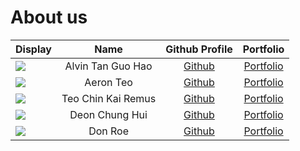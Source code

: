 # About us

Display | Name | Github Profile | Portfolio 
--------|:----:|:--------------:|:---------:
![](https://via.placeholder.com/100.png?text=Photo) | Alvin Tan Guo Hao | [Github](https://github.com/alvintan01) | [Portfolio](docs/team/johndoe.md)
![](https://via.placeholder.com/100.png?text=Photo) | Aeron Teo | [Github](https://github.com/a-tph) | [Portfolio](docs/team/a-tph.md)
![](https://via.placeholder.com/100.png?text=Photo) | Teo Chin Kai Remus | [Github](https://github.com/RemusTeo) | [Portfolio](docs/team/johndoe.md)
![](https://via.placeholder.com/100.png?text=Photo) | Deon Chung Hui | [Github](https://github.com/deonchung) | [Portfolio](docs/team/johndoe.md)
![](https://via.placeholder.com/100.png?text=Photo) | Don Roe | [Github](https://github.com/) | [Portfolio](docs/team/johndoe.md)
